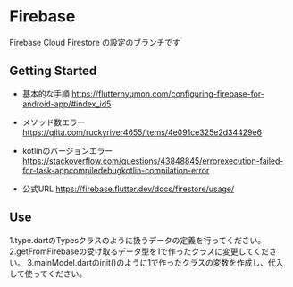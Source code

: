 # Firebase

Firebase Cloud Firestore の設定のブランチです

## Getting Started

* 基本的な手順
https://flutternyumon.com/configuring-firebase-for-android-app/#index_id5

* メソッド数エラー
https://qiita.com/ruckyriver4655/items/4e091ce325e2d34429e6

* kotlinのバージョンエラー
https://stackoverflow.com/questions/43848845/errorexecution-failed-for-task-appcompiledebugkotlin-compilation-error

* 公式URL
https://firebase.flutter.dev/docs/firestore/usage/

## Use

1.type.dartのTypesクラスのように扱うデータの定義を行ってください。
2.getFromFirebaseの受け取るデータ型を1で作ったクラスに変更してください。
3.mainModel.dartのinit()のように1で作ったクラスの変数を作成し、代入して使ってください。
